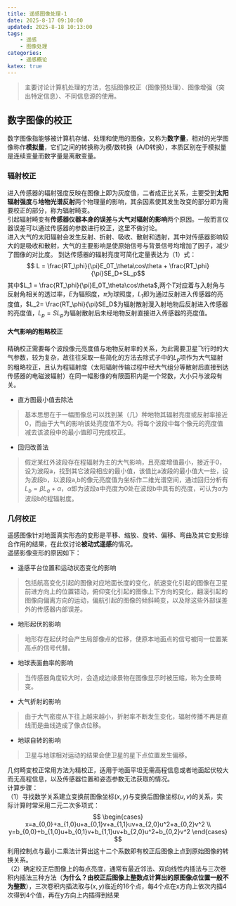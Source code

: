 ```yaml
---
title: 遥感图像处理-1
date: 2025-8-17 09:10:00
updated: 2025-8-18 10:13:00
tags:
    - 遥感
    - 图像处理
categories:
    - 遥感概论
katex: true
---
```

> 主要讨论计算机处理的方法，包括图像校正（图像预处理）、图像增强（突出特定信息）、不同信息源的使用。
## **数字图像的校正**
数字图像指能够被计算机存储、处理和使用的图像，又称为**数字量**，相对的光学图像称作**模拟量**，它们之间的转换称为模/数转换（A/D转换），本质区别在于模拟量是连续变量而数字量是离散变量。   
### **辐射校正**
进入传感器的辐射强度反映在图像上即为灰度值，二者成正比关系，主要受到**太阳辐射强度**与**地物光谱反射**两个物理量的影响，其余因素使其发生改变的部分即为需要校正的部分，称为辐射畸变。  
引起辐射畸变有**传感器仪器本身的误差**与**大气对辐射的影响**两个原因。一般而言仪器误差可以通过传感器的参数进行校正，这里不做讨论。   
进入大气的太阳辐射会发生反射、折射、吸收、散射和透射，其中对传感器影响较大的是吸收和散射，大气的主要影响是使原始信号与背景信号均增加了因子，减少了图像的对比度。
到达传感器的辐射亮度可简化定量表达为（1）式：
$$ L = \frac{RT_\phi}{\pi}E_0T_\theta\cos\theta + \frac{RT_\phi}{\pi}SE_D+SL_p$$
其中$L_1 = \frac{RT_\phi}{\pi}E_0T_\theta\cos\theta$,两个$T$对应着与入射角与反射角相关的透过率，$E$为辐照度，$\pi$为球照度，$L_1$即为通过反射进入传感器的亮度值，$L_2= \frac{RT_\phi}{\pi}SE_D$为辐射散射漫入射地物后反射进入传感器的亮度值，$L_p=SL_p$为辐射散射后未经地物反射直接进入传感器的亮度值。   
#### **大气影响的粗略校正**
精确校正需要每个波段像元亮度值与地物反射率的关系，为此需要卫星飞行时的大气参数，较为复杂，故往往采取一些简化的方法去除式子中的$L_p$项作为大气辐射的粗略校正，且认为程辐射度（太阳辐射传输过程中经大气组分等散射后直接到达传感器的电磁波辐射）在同一幅影像的有限面积内是一个常数，大小只与波段有关。  
- 直方图最小值去除法   
>  基本思想在于一幅图像总可以找到某（几）种地物其辐射亮度或反射率接近0，而由于大气的影响该处亮度值不为0。将每个波段中每个像元的亮度值减去该波段中的最小值即可完成校正。
- 回归改善法
> 假定某红外波段存在程辐射为主的大气影响，且亮度增值最小，接近于0，设为波段a，找到其它波段相应的最小值，该值比a波段的最小值大一些，设为波段b，以波段a,b的像元亮度值为坐标作二维光谱空间，通过回归分析有$L_b=\beta L_a + \alpha$，$\alpha$即为波段a中亮度为0处在波段b中具有的亮度，可认为$\alpha$为波段b的程辐射度。
### **几何校正**
遥感图像针对地面真实形态的变形是平移、缩放、旋转、偏移、弯曲及其它变形综合作用的结果，在此仅讨论**被动式遥感**的情况。   
遥感影像变形的原因如下：
* 遥感平台位置和运动状态变化的影响
> 包括航高变化引起的图像对应地面长度的变化，航速变化引起的图像在卫星前进方向上的位置错动，俯仰变化引起的图像上下方向的变化，翻滚引起的图像向偏离方向的运动，偏航引起的图像的倾斜畸变，以及除这些外部误差外的传感器内部误差。
* 地形起伏的影响
> 地形存在起伏时会产生局部像点的位移，使原本地面点的信号被同一位置某高点的信号代替。
* 地球表面曲率的影响
> 当传感器角度较大时，会造成边缘景物在图像显示时被压缩，称为全景畸变。
* 大气折射的影响
> 由于大气密度从下往上越来越小，折射率不断发生变化，辐射传播不再是直线而是曲线造成了像点位移。
* 地球自转的影响
> 卫星与地球相对运动的结果会使卫星的星下点位置发生偏移。    

几何畸变校正常用方法为精校正，适用于地面平坦无需高程信息或者地面起伏较大而无高程信息，以及传感器位置和姿态参数无法获取的情况。         
计算步骤：   
（1）寻找数学关系建立变换前图像坐标$(x,y)$与变换后图像坐标$(u,v)$的关系，实际计算时常采用二元二次多项式：
$$ 
\begin{cases} 
x=a_{0,0}+a_{1,0}u+a_{0,1}v+a_{1,1}uv+a_{2,0}u^2+a_{0,2}v^2 \\ 
y=b_{0,0}+b_{1,0}u+b_{0,1}v+b_{1,1}uv+b_{2,0}u^2+b_{0,2}v^2 
\end{cases} 
$$
利用控制点与最小二乘法计算出这十二个系数即有校正后图像上点到原始图像的转换关系。   
（2）确定校正后图像上的每点亮度，通常有最近邻法、双向线性内插法与三次卷积内插法三种方法（**为什么？由校正后图像上整数点计算出的原图像点位置一般不为整数**），三次卷积内插法取与$(x,y)$临近的16个点，每4个点在x方向上依次内插4次得到4个值，再在y方向上内插得到结果

